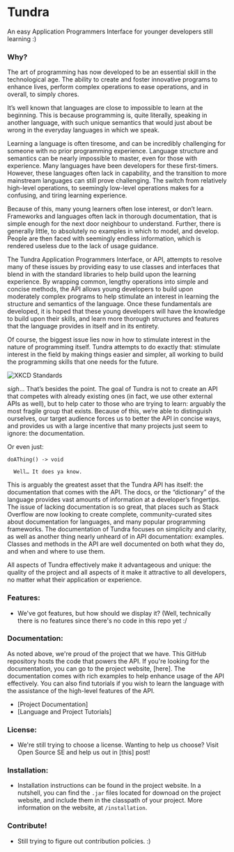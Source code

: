 # Tundra
An easy Application Programmers Interface for younger developers still learning :)

### Why?

The art of programming has now developed to be an essential skill in the technological age. The ability to create and foster innovative programs to enhance lives, perform complex operations to ease operations, and in overall, to simply chores.

It’s well known that languages are close to impossible to learn at the beginning. This is because programming is, quite literally, speaking in another language, with such unique semantics that would just about be wrong in the everyday languages in which we speak.

Learning a language is often tiresome, and can be incredibly challenging for someone with no prior programming experience. Language structure and semantics can be nearly impossible to master, even for those with experience. Many languages have been developers for these first-timers. However, these languages often lack in capability, and the transition to more mainstream languages can still prove challenging. The switch from relatively high-level operations, to seemingly low-level operations makes for a confusing, and tiring learning experience.

Because of this, many young learners often lose interest, or don’t learn. Frameworks and languages often lack in thorough documentation, that is simple enough for the next door neighbour to understand. Further, there is generally little, to absolutely no examples in which to model, and develop. People are then faced with seemingly endless information, which is rendered useless due to the lack of usage guidance.

The Tundra Application Programmers Interface, or API, attempts to resolve many of these issues by providing easy to use classes and interfaces that blend in with the standard libraries to help build upon the learning experience. By wrapping common, lengthy operations into simple and concise methods, the API allows young developers to build upon moderately complex programs to help stimulate an interest in learning the structure and semantics of the language. Once these fundamentals are developed, it is hoped that these young developers will have the knowledge to build upon their skills, and learn more thorough structures and features that the language provides in itself and in its entirety.

Of course, the biggest issue lies now in how to stimulate interest in the nature of programming itself. Tundra attempts to do exactly that: stimulate interest in the field by making things easier and simpler, all working to build the programming skills that one needs for the future.

![XKCD Standards](http://imgs.xkcd.com/comics/standards.png)

*sigh*... That’s besides the point. The goal of Tundra is not to create an API that competes with already existing ones (in fact, we use other external APIs as well), but to help cater to those who are trying to learn: arguably the most fragile group that exists. Because of this, we’re able to distinguish ourselves, our target audience forces us to better the API in concise ways, and provides us with a large incentive that many projects just seem to ignore: the documentation.

Or even just:

    doAThing() -> void

      Well… It does ya know. 


This is arguably the greatest asset that the Tundra API has itself: the documentation that comes with the API. The docs, or the “dictionary” of the language provides vast amounts of information at a developer’s fingertips. The issue of lacking documentation is so great, that places such as Stack Overflow are now looking to create complete, community-curated sites about documentation for languages, and many popular programming frameworks. The documentation of Tundra focuses on simplicity and clarity, as well as another thing nearly unheard of in API documentation: examples. Classes and methods in the API are well documented on both what they do, and when and where to use them.

All aspects of Tundra effectively make it advantageous and unique: the quality of the project and all aspects of it make it attractive to all developers, no matter what their application or experience. 

### Features:

- We've got features, but how should we display it? (Well, technically there is no features since there's no code in this repo yet :/

### Documentation:

As noted above, we're proud of the project that we have. This GitHub repository hosts the code that powers the API. If you're looking for the documentation, you can go to the project website, [here]. The documentation comes with rich examples to help enhance usage of the API effectively. You can also find tutorials if you wish to learn the language with the assistance of the high-level features of the API.

- [Project Documentation]
- [Language and Project Tutorials]

### License:

- We're still trying to choose a license. Wanting to help us choose? Visit Open Source SE and help us out in [this] post!

### Installation:

- Installation instructions can be found in the project website. In a nutshell, you can find the `.jar` files located for downoad on the project website, and include them in the classpath of your project. More information on the website, at `/installation`.

### Contribute!

- Still trying to figure out contribution policies. :)
